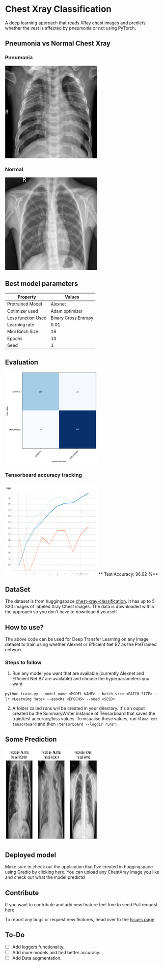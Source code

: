 # Chest Xray Classification

A deep learning approach that reads XRay chest images and predicts whether the vest is affected by pneumonia or not using PyTorch.

## Pneumonia vs Normal Chest Xray

### Pneumonia

<img src="https://github.com/azizche/chest_xray_Classification/blob/main/Images/pneumonia.png" width=300 height= 300 />

### Normal

<img src="https://github.com/azizche/chest_xray_Classification/blob/main/Images/normal.png" width=300 height= 300 />

## Best model parameters

| Property           | Values               |
| ------------------ | -------------------- |
| Pretrained Model   | Alexnet              |
| Optimizer used     | Adam optimizer       |
| Loss function Used | Binary Cross Entropy |
| Learning rate      | 0.01                 |
| Mini Batch Size    | 16                   |
| Epochs             | 10                   |
| Seed               | 1                    |

## Evaluation

<img src="https://github.com/azizche/chest_xray_Classification/blob/main/Images/confusion_matrix.png" width=300 height= 300 />

### Tensorboard accuracy tracking

<img src="https://github.com/azizche/chest_xray_Classification/blob/main/Images/tensorboard_visualisation.png" width=300 height= 300 />
** Test Accuracy: 96.62 %**

## DataSet

The dataset is from huggingspace [chest-xray-classification](https://huggingface.co/datasets/keremberke/chest-xray-classification). It has up to 5 820 images of labeled Xray Chest images.
The data is downloaded within the approach so you don't have to download it yourself.

## How to use?

The above code can be used for Deep Transfer Learning on any Image dataset to train using whether Alexnet or Efficient Net B7 as the PreTrained network.

### Steps to follow

1. Run any model you want that are available (currently Alexnet and Efficient Net B7 are available) and choose the hyperparameters you want

`python train.py --model_name <MODEL NAME> --batch_size <BATCH SIZE> --lr <Learning Rate> --epochs <EPOCHS> --seed <SEED>`

2. A folder called runs will be created in your directory. It's an ouput created bu the SummaryWriter instance of Tensorboard that saves the train/test accuracy/loss values.
   To visualise these values, run `%load_ext tensorboard` and then `!tensorboard --logdir runs"`.

## Some Prediction

<img src="https://github.com/azizche/chest_xray_Classification/blob/main/Images/predictions.png" width=300 height= 300 />

## Deployed model

Make sure to check out the application that I've created in huggingspace using Gradio by clicking [here](https://huggingface.co/spaces/Aziizzz/ChestXrayClassification). You can upload any ChestXray image you like and check out what the model predicts!

## Contribute

If you want to contribute and add new feature feel free to send Pull request [here](https://github.com/azizche/chest_xray_Classification/pulls)

To report any bugs or request new features, head over to the [Issues page](https://github.com/azizche/chest_xray_Classification/issues)

## To-Do

- [ ] Add loggers functionality.
- [ ] Add more models and find better accuracy.
- [ ] Add Data augmentation.
